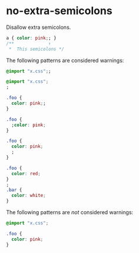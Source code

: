 # no-extra-semicolons

Disallow extra semicolons.

```css
a { color: pink;; }
/**             ↑
 *  This semicolons */
```

The following patterns are considered warnings:

```css
@import "x.css";;
```

```css
@import "x.css";
;
```

```css
.foo {
  color: pink;; 
}
```

```css
.foo {
  ;color: pink; 
}
```

```css
.foo {
  color: pink; 
  ;
}
```

```css
.foo {
  color: red;
}
;
.bar {
  color: white;
}
```

The following patterns are *not* considered warnings:

```css
@import "x.css";
```

```css
.foo {
  color: pink;
}
```
